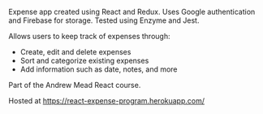 Expense app created using React and Redux. Uses Google authentication and Firebase for storage.
Tested using Enzyme and Jest. 

Allows users to keep track of expenses through: 
- Create, edit and delete expenses
- Sort and categorize existing expenses
- Add information such as date, notes, and more

Part of the Andrew Mead React course. 

Hosted at https://react-expense-program.herokuapp.com/
